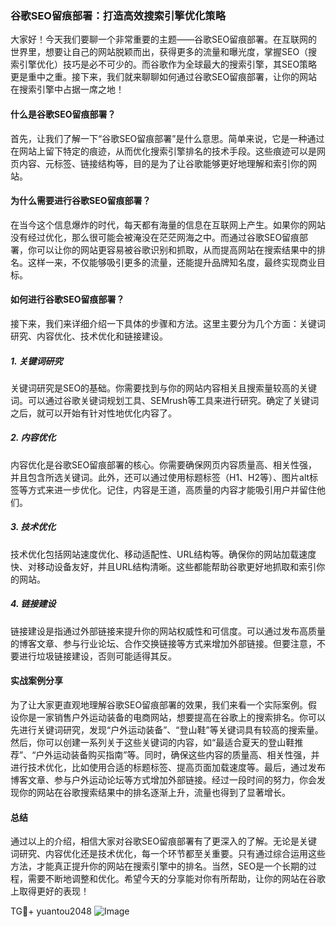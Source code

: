 ### 谷歌SEO留痕部署：打造高效搜索引擎优化策略

大家好！今天我们要聊一个非常重要的主题——谷歌SEO留痕部署。在互联网的世界里，想要让自己的网站脱颖而出，获得更多的流量和曝光度，掌握SEO（搜索引擎优化）技巧是必不可少的。而谷歌作为全球最大的搜索引擎，其SEO策略更是重中之重。接下来，我们就来聊聊如何通过谷歌SEO留痕部署，让你的网站在搜索引擎中占据一席之地！

#### 什么是谷歌SEO留痕部署？

首先，让我们了解一下“谷歌SEO留痕部署”是什么意思。简单来说，它是一种通过在网站上留下特定的痕迹，从而优化搜索引擎排名的技术手段。这些痕迹可以是网页内容、元标签、链接结构等，目的是为了让谷歌能够更好地理解和索引你的网站。

#### 为什么需要进行谷歌SEO留痕部署？

在当今这个信息爆炸的时代，每天都有海量的信息在互联网上产生。如果你的网站没有经过优化，那么很可能会被淹没在茫茫网海之中。而通过谷歌SEO留痕部署，你可以让你的网站更容易被谷歌识别和抓取，从而提高网站在搜索结果中的排名。这样一来，不仅能够吸引更多的流量，还能提升品牌知名度，最终实现商业目标。

#### 如何进行谷歌SEO留痕部署？

接下来，我们来详细介绍一下具体的步骤和方法。这里主要分为几个方面：关键词研究、内容优化、技术优化和链接建设。

##### 1. 关键词研究

关键词研究是SEO的基础。你需要找到与你的网站内容相关且搜索量较高的关键词。可以通过谷歌关键词规划工具、SEMrush等工具来进行研究。确定了关键词之后，就可以开始有针对性地优化内容了。

##### 2. 内容优化

内容优化是谷歌SEO留痕部署的核心。你需要确保网页内容质量高、相关性强，并且包含所选关键词。此外，还可以通过使用标题标签（H1、H2等）、图片alt标签等方式来进一步优化。记住，内容是王道，高质量的内容才能吸引用户并留住他们。

##### 3. 技术优化

技术优化包括网站速度优化、移动适配性、URL结构等。确保你的网站加载速度快、对移动设备友好，并且URL结构清晰。这些都能帮助谷歌更好地抓取和索引你的网站。

##### 4. 链接建设

链接建设是指通过外部链接来提升你的网站权威性和可信度。可以通过发布高质量的博客文章、参与行业论坛、合作交换链接等方式来增加外部链接。但要注意，不要进行垃圾链接建设，否则可能适得其反。

#### 实战案例分享

为了让大家更直观地理解谷歌SEO留痕部署的效果，我们来看一个实际案例。假设你是一家销售户外运动装备的电商网站，想要提高在谷歌上的搜索排名。你可以先进行关键词研究，发现“户外运动装备”、“登山鞋”等关键词具有较高的搜索量。然后，你可以创建一系列关于这些关键词的内容，如“最适合夏天的登山鞋推荐”、“户外运动装备购买指南”等。同时，确保这些内容的质量高、相关性强，并进行技术优化，比如使用合适的标题标签、提高页面加载速度等。最后，通过发布博客文章、参与户外运动论坛等方式增加外部链接。经过一段时间的努力，你会发现你的网站在谷歌搜索结果中的排名逐渐上升，流量也得到了显著增长。

#### 总结

通过以上的介绍，相信大家对谷歌SEO留痕部署有了更深入的了解。无论是关键词研究、内容优化还是技术优化，每一个环节都至关重要。只有通过综合运用这些方法，才能真正提升你的网站在搜索引擎中的排名。当然，SEO是一个长期的过程，需要不断地调整和优化。希望今天的分享能对你有所帮助，让你的网站在谷歌上取得更好的表现！

TG💪+ yuantou2048  ![Image](https://github.com/user-attachments/assets/42a5a4a5-fea9-4a1d-8aa0-73e57e430cca)